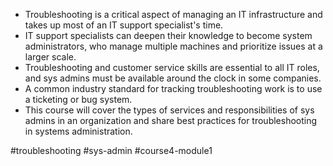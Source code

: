 -   Troubleshooting is a critical aspect of managing an IT infrastructure and takes up most of an IT support specialist's time.
-   IT support specialists can deepen their knowledge to become system administrators, who manage multiple machines and prioritize issues at a larger scale.
-   Troubleshooting and customer service skills are essential to all IT roles, and sys admins must be available around the clock in some companies.
-   A common industry standard for tracking troubleshooting work is to use a ticketing or bug system.
-   This course will cover the types of services and responsibilities of sys admins in an organization and share best practices for troubleshooting in systems administration.

#troubleshooting #sys-admin #course4-module1 